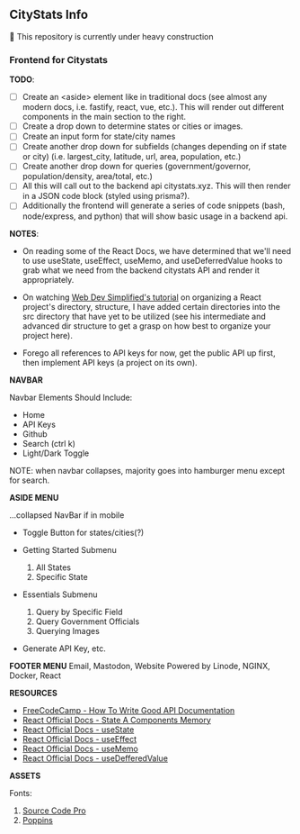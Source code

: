 ## CityStats Info

:construction: This repository is currently under heavy construction

### Frontend for Citystats

**TODO**:

-   [ ] Create an \<aside\> element like in traditional docs (see
        almost any modern docs, i.e. fastify, react, vue, etc.). This will render
        out different components in the main section to the right.
-   [ ] Create a drop down to determine states or cities or images.
-   [ ] Create an input form for state/city names
-   [ ] Create another drop down for subfields (changes depending on if state or city)
        (i.e. largest_city, latitude, url, area, population, etc.)
-   [ ] Create another drop down for queries (government/governor, population/density,
        area/total, etc.)
-   [ ] All this will call out to the backend api citystats.xyz. This will then
        render in a JSON code block (styled using prisma?).
-   [ ] Additionally the frontend will generate a series of code snippets (bash,
        node/express, and python) that will show basic usage in a backend api.

**NOTES**:

-   On reading some of the React Docs, we have determined that we'll
    need to use useState, useEffect, useMemo, and useDeferredValue hooks
    to grab what we need from the backend citystats API and render it appropriately.
-   On watching [Web Dev Simplified's tutorial](https://www.youtube.com/watch?v=UUga4-z7b6s&pp=ygUsd2ViIGRldiBzaW1wbGlmaWVkIHJlYWN0IGRpcmVjdG9yeSBzdHJ1Y3R1cmU%3D) on organizing a React project's
    directory, structure, I have added certain directories into the src directory
    that have yet to be utilized (see his intermediate and advanced dir structure to
    get a grasp on how best to organize your project here).

-   Forego all references to API keys for now, get the public API up first, then
    implement API keys (a project on its own).

**NAVBAR**

Navbar Elements Should Include:

-   Home
-   API Keys
-   Github
-   Search (ctrl k)
-   Light/Dark Toggle

NOTE: when navbar collapses, majority goes into hamburger menu except for
search.

**ASIDE MENU**

...collapsed NavBar if in mobile

-   Toggle Button for states/cities(?)
-   Getting Started Submenu

    1. All States
    2. Specific State

-   Essentials Submenu

    1. Query by Specific Field
    2. Query Government Officials
    3. Querying Images

-   Generate API Key, etc.

**FOOTER MENU**
Email, Mastodon, Website
Powered by Linode, NGINX, Docker, React

**RESOURCES**

-   [FreeCodeCamp - How To Write Good API Documentation](https://www.freecodecamp.org/news/how-to-write-api-documentation-like-a-pro/)
-   [React Official Docs - State A Components Memory](https://react.dev/learn/state-a-components-memory)
-   [React Official Docs - useState](https://react.dev/reference/react/useState)
-   [React Official Docs - useEffect](https://react.dev/reference/react/useEffect)
-   [React Official Docs - useMemo](https://react.dev/reference/react/useMemo)
-   [React Official Docs - useDefferedValue](https://react.dev/reference/react/useDeferredValue)

**ASSETS**

Fonts:

1. [Source Code Pro](https://www.fontspace.com/search?q=source%20code%20pro)
2. [Poppins](https://www.1001fonts.com/search.html?search=poppins)
